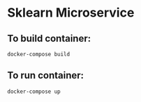 # Sklearn Microservice

## To build container:

```
docker-compose build
```

## To run container:

```
docker-compose up
```